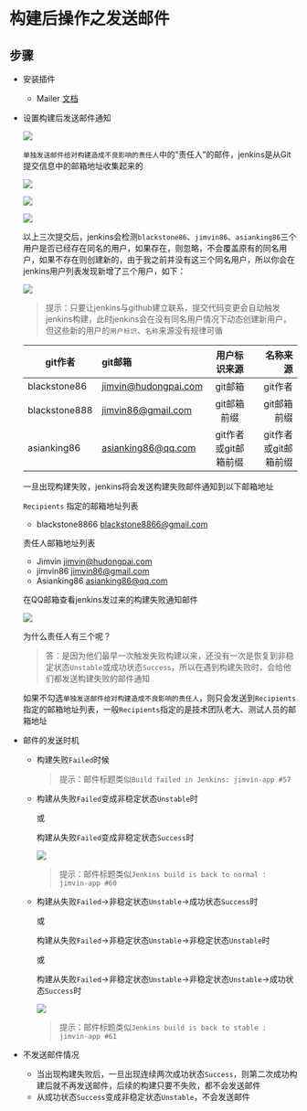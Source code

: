 # 构建后操作之发送邮件

## 步骤
- 安装插件 
  - Mailer [文档](https://wiki.jenkins-ci.org/display/JENKINS/Mailer)

- 设置构建后发送邮件通知

  ![][emailSetting]

  `单独发送邮件给对构建造成不良影响的责任人`中的“责任人”的邮件，jenkins是从Git提交信息中的邮箱地址收集起来的
   
   ![][blackstone86User]

   ![][jimvin86User]

   ![][asianking86User]

   以上三次提交后，jenkins会检测`blackstone86`、`jimvin86`、`asianking86`三个用户是否已经存在同名的用户，如果存在，则忽略，不会覆盖原有的同名用户，如果不存在则创建新的，由于我之前并没有这三个同名用户，所以你会在jenkins用户列表发现新增了三个用户，如下：

   ![][jenkinsUsers]

   > 提示：只要让jenkins与github建立联系，提交代码变更会自动触发jenkins构建，此时jenkins会在没有同名用户情况下动态创建新用户，但这些新的用户的`用户标识`、`名称`来源没有规律可循
   
  |git作者|git邮箱|用户标识来源|名称来源|
  |---|:---|:---:|---:|
  |blackstone86|jimvin@hudongpai.com|git邮箱|git作者|
  |blackstone888|jimvin86@gmail.com|git邮箱前缀|git邮箱前缀|
  |asianking86|asianking86@qq.com|git作者或git邮箱前缀|git作者或git邮箱前缀|   

   一旦出现构建失败，jenkins将会发送构建失败邮件通知到以下邮箱地址

   `Recipients` 指定的邮箱地址列表
   - blackstone8866 <blackstone8866@gmail.com>

   责任人邮箱地址列表
   - Jimvin <jimvin@hudongpai.com>
   - jimvin86 <jimvin86@gmail.com>
   - Asianking86 <asianking86@qq.com>

   在QQ邮箱查看jenkins发过来的构建失败通知邮件

   ![][sendMailCount]
   
   为什么责任人有三个呢？
   > 答：是因为他们最早一次触发失败构建以来，还没有一次是恢复到非稳定状态`Unstable`或成功状态`Success`，所以在遇到构建失败时，会给他们都发送构建失败的邮件通知

   如果不勾选`单独发送邮件给对构建造成不良影响的责任人`，则只会发送到`Recipients`指定的邮箱地址列表，一般`Recipients`指定的是技术团队老大、测试人员的邮箱地址

- 邮件的发送时机
  - 构建失败`Failed`时候
    
    >提示：邮件标题类似`Build failed in Jenkins: jimvin-app #57`

  - 构建从失败`Failed`变成非稳定状态`Unstable`时
    
    或

    构建从失败`Failed`变成非稳定状态`Success`时
   
    ![][becomeToNormal]

    >提示：邮件标题类似`Jenkins build is back to normal : jimvin-app #60`

  - 构建从失败`Failed`->非稳定状态`Unstable`->成功状态`Success`时

    或

    构建从失败`Failed`->非稳定状态`Unstable`->非稳定状态`Unstable`时

    或

    构建从失败`Failed`->非稳定状态`Unstable`->非稳定状态`Unstable`->成功状态`Success`时

    ![][normalToStable]

    >提示：邮件标题类似`Jenkins build is back to stable : jimvin-app #61`

- 不发送邮件情况
  - 当出现构建失败后，一旦出现连续两次成功状态`Success`，则第二次成功构建后就不再发送邮件，后续的构建只要不失败，都不会发送邮件
  - 从成功状态`Success`变成非稳定状态`Unstable`，不会发送邮件

[emailSetting]: https://raw.githubusercontent.com/blackstone86/learn-jenkins/master/assets/email_setting.png
[asianking86User]: https://raw.githubusercontent.com/blackstone86/learn-jenkins/master/assets/asianking86_user.png
[jimvin86User]: https://raw.githubusercontent.com/blackstone86/learn-jenkins/master/assets/jimvin86_user.png
[blackstone86User]: https://raw.githubusercontent.com/blackstone86/learn-jenkins/master/assets/blackstone86_user.png
[jenkinsUsers]: https://raw.githubusercontent.com/blackstone86/learn-jenkins/master/assets/jenkins_users.png
[sendMailCount]: https://raw.githubusercontent.com/blackstone86/learn-jenkins/master/assets/send_mail_count.png
[becomeToNormal]: https://raw.githubusercontent.com/blackstone86/learn-jenkins/master/assets/become_to_normal.png
[normalToStable]: https://raw.githubusercontent.com/blackstone86/learn-jenkins/master/assets/normal_to_stable.png